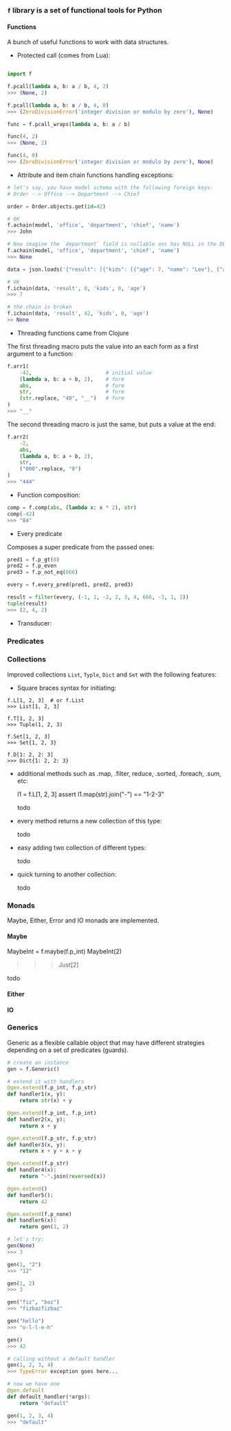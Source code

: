 
### `f` library is a set of functional tools for Python

#### Functions

A bunch of useful functions to work with data structures.

- Protected call (comes from Lua):

```python

import f

f.pcall(lambda a, b: a / b, 4, 2)
>>> (None, 2)

f.pcall(lambda a, b: a / b, 4, 0)
>>> (ZeroDivisionError('integer division or modulo by zero'), None)

func = f.pcall_wraps(lambda a, b: a / b)

func(4, 2)
>>> (None, 2)

func(4, 0)
>>> (ZeroDivisionError('integer division or modulo by zero'), None)

```

- Attribute and item chain functions handling exceptions:

```python
# let's say, you have model schema with the following foreign keys:
# Order --> Office --> Department --> Chief

order = Order.objects.get(id=42)

# OK
f.achain(model, 'office', 'department', 'chief', 'name')
>>> John

# Now imagine the `department` field is nullable ans has NULL in the DB:
f.achain(model, 'office', 'department', 'chief', 'name')
>>> None
```

```python
data = json.loads('{"result": [{"kids": [{"age": 7, "name": "Leo"}, {"age": 1, "name": "Ann"}], "name": "Ivan"}, {"kids": null, "name": "Juan"}]}')

# OK
f.ichain(data, 'result', 0, 'kids', 0, 'age')
>>> 7

# the chain is broken
f.ichain(data, 'result', 42, 'kids', 0, 'age')
>> None
```

- Threading functions came from Clojure

The first threading macro puts the value into an each form as a first
argument to a function:

```python
f.arr1(
    -42,                        # initial value
    (lambda a, b: a + b, 2),    # form
    abs,                        # form
    str,                        # form
    (str.replace, "40", "__")   # form
)
>>> "__"
```

The second threading macro is just the same, but puts a value at the end:

```python
f.arr2(
    -2,
    abs,
    (lambda a, b: a + b, 2),
    str,
    ("000".replace, "0")
)
>>> "444"
```

- Function composition:

```python
comp = f.comp(abs, (lambda x: x * 2), str)
comp(-42)
>>> "84"
```

- Every predicate

Composes a super predicate from the passed ones:

```python
pred1 = f.p_gt(0)
pred2 = f.p_even
pred3 = f.p_not_eq(666)

every = f.every_pred(pred1, pred2, pred3)

result = filter(every, (-1, 1, -2, 2, 3, 4, 666, -3, 1, 2))
tuple(result)
>>> (2, 4, 2)
```

- Transducer:



### Predicates

### Collections

Improved collections `List`, `Typle`, `Dict` and `Set` with the
following features:

- Square braces syntax for initiating:

```
f.L[1, 2, 3]  # or f.List
>>> List[1, 2, 3]

f.T[1, 2, 3]
>>> Tuple(1, 2, 3)

f.Set[1, 2, 3]
>>> Set{1, 2, 3}

f.D[1: 2, 2: 3]
>>> Dict{1: 2, 2: 3}
```

- additional methods such as .map, .filter, reduce, .sorted, .foreach,
  .sum, etc:

    l1 = f.L[1, 2, 3]
    assert l1.map(str).join("-") == "1-2-3"

    todo

- every method returns a new collection of this type:

  todo

- easy adding two collection of different types:

  todo

- quick turning to another collection:

  todo


### Monads

Maybe, Either, Error and IO monads are implemented.

#### Maybe

MaybeInt = f.maybe(f.p_int)
MaybeInt(2)
>>> Just[2]

todo


#### Either


#### IO



### Generics

Generic as a flexible callable object that may have different
strategies depending on a set of predicates (guards).

```python
# create an instance
gen = f.Generic()

# extend it with handlers
@gen.extend(f.p_int, f.p_str)
def handler1(x, y):
    return str(x) + y

@gen.extend(f.p_int, f.p_int)
def handler2(x, y):
    return x + y

@gen.extend(f.p_str, f.p_str)
def handler3(x, y):
    return x + y + x + y

@gen.extend(f.p_str)
def handler4(x):
    return "-".join(reversed(x))

@gen.extend()
def handler5():
    return 42

@gen.extend(f.p_none)
def handler6(x):
    return gen(1, 2)

# let's try:
gen(None)
>>> 3

gen(1, "2")
>>> "12"

gen(1, 2)
>>> 3

gen("fiz", "baz")
>>> "fizbazfizbaz"

gen("hello")
>>> "o-l-l-e-h"

gen()
>>> 42

# calling without a default handler
gen(1, 2, 3, 4)
>>> TypeError exception goes here...

# now we have one
@gen.default
def default_handler(*args):
    return "default"

gen(1, 2, 3, 4)
>>> "default"
```
